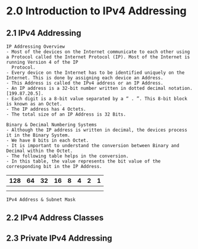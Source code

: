 # 2.0 Introduction to IPv4 Addressing

## 2.1 IPv4 Addressing
    IP Addressing Overview
    - Most of the devices on the Internet communicate to each other using a Protocol called the Internet Protocol (IP). Most of the Internet is running Version 4 of the IP 
      Protocol.
    - Every device on the Internet has to be identified uniquely on the Internet. This is done by assigning each device an Address. 
    - This Address is called the IPv4 address or an IP Address.
    - An IP address is a 32-bit number written in dotted decimal notation. [199.87.20.5]. 
    - Each digit is a 8-bit value separated by a “ . ”. This 8-bit block is known as an Octet.
    - The IP address has 4 Octets.
    - The total size of an IP Address is 32 Bits. 
    
    Binary & Decimal Numbering Systems
    - Although the IP address is written in decimal, the devices process it in the Binary System.
    - We have 8 bits in each Octet. 
    - It is important to understand the conversion between Binary and Decimal within the Octet.
    - The following table helps in the conversion. 
    - In this table, the value represents the bit value of the corresponding bit in the IP Address.

| 128 | 64 | 32 | 16 | 8| 4 | 2 | 1 |
|--   |--  |--  |--  |--| --| --| --|
|     |    |    |    |  |   |   |   |
|     |    |    |    |  |   |   |   |
    IPv4 Address & Subnet Mask

## 2.2 IPv4 Address Classes

## 2.3 Private IPv4 Addressing
